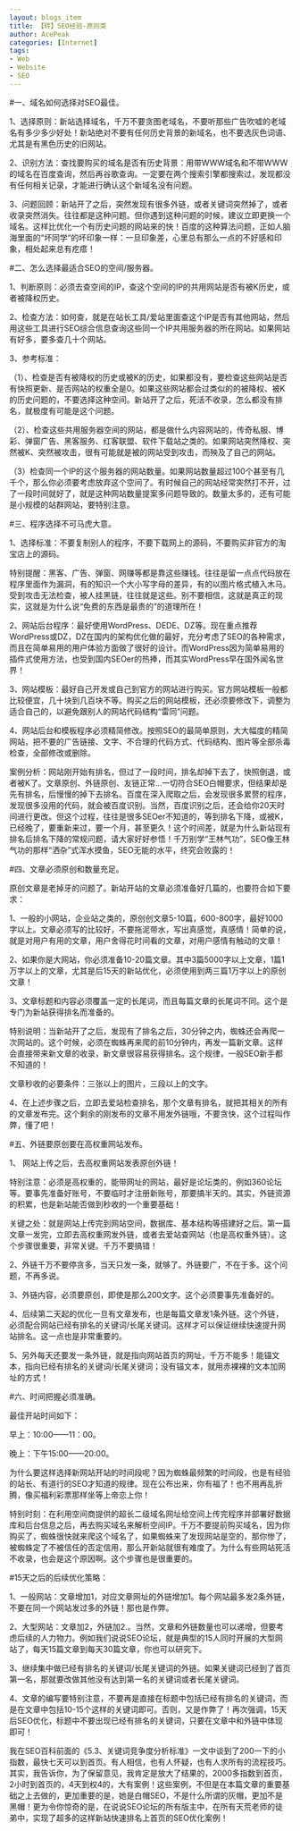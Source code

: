```yaml
---
layout: blogs_item
title: 【转】SEO经验-原则类
author: AcePeak
categories: [Internet]
tags: 
- Web
- Website
- SEO
---
```



#一、域名如何选择对SEO最佳。

1、选择原则：新站选择域名，千万不要贪图老域名，不要听那些广告吹嘘的老域名有多少多少好处！新站绝对不要有任何历史背景的新域名，也不要选灰色词语、尤其是有黑色历史的旧网站。

2、识别方法：查找要购买的域名是否有历史背景：用带WWW域名和不带WWW的域名在百度查询，然后再谷歌查询。一定要在两个搜索引擎都搜索过，发现都没有任何相关记录，才能进行确认这个新域名没有问题。

3、问题回顾：新站开了之后，突然发现有很多外链，或者关键词突然掉了，或者收录突然消失。往往都是这种问题。但你遇到这种问题的时候，建议立即更换一个域名。这样比优化一个有历史问题的网站来的快！百度的这种算法问题，正如人脑海里面的“坏同学“的坏印象一样：一旦印象差，心里总有那么一点的不好感和印象，相处起来总有疙瘩！


#二、怎么选择最适合SEO的空间/服务器。

1、判断原则：必须去查空间的IP，查这个空间的IP的共用网站是否有被K历史，或者被降权历史。

2、检查方法：如何查，就是在站长工具/爱站里面查这个IP是否有其他网站，然后用这些工具进行SEO综合信息查询这些同一个IP共用服务器的所在网站。如果网站有好多，要多查几十个网站。

3、参考标准：

（1）、检查是否有被降权的历史或被K的历史，如果都没有，要检查这些网站是否有快照更新、是否网站的权重全是0。如果这些网站都会过类似的的被降权、被K的历史问题的，不要选择这种空间。新站开了之后，死活不收录，怎么都没有排名，就极度有可能是这个问题。

（2）、检查这些共用服务器空间的网站，都是做什么内容网站的，传奇私服、博彩、弹窗广告、黑客服务、红客联盟、软件下载站之类的。如果网站突然降权、突然被K、突然被攻击，很有可能就是被的网站受到攻击，而殃及了自己的网站。

（3）检查同一个IP的这个服务器的网站数量。如果网站数量超过100个甚至有几千个，那么你必须要考虑放弃这个空间了。有时候自己的网站经常突然打不开，过了一段时间就好了，就是这种网站数量提案多问题导致的。数量太多的，还有可能是小规模的站群网站，要特别注意。


#三、程序选择不可马虎大意。

1、选择标准：不要复制别人的程序，不要下载网上的源码，不要购买非官方的淘宝店上的源码。

特别提醒：黑客、广告、弹窗、网赚等都是靠这些赚钱。往往是留一点点代码放在程序里面作为漏洞，有的知识一个大小写字母的差异，有的以图片格式植入木马。受到攻击无法检查，被人挂黑链，往往就是这些。别不要相信，这就是真正的现实，这就是为什么说“免费的东西是最贵的”的道理所在！

2、网站后台程序：最好使用WordPress、DEDE、DZ等。现在重点推荐WordPress或DZ，DZ在国内的架构优化做的最好，充分考虑了SEO的各种需求，而且在简单易用的用户体验方面做了很好的设计。而WordPress因为简单易用的插件式使用方法，也受到国内SEOer的热捧，而其实WordPress早在国外闻名世界！

3、网站模板：最好自己开发或自己到官方的网站进行购买。官方网站模板一般都比较便宜，几十块到几百块不等。购买之后的网站模板，还必须要修改下，调整为适合自己的，以避免跟别人的网站代码结构“雷同”问题。

4、网站后台和模板程序必须精简修改。按照SEO的最简单原则，大大幅度的精简网站，把不要的广告链接、文字、不合理的代码方式、代码结构、图片等全部杀毒检查，全部修改或删除。

案例分析：网站刚开始有排名，但过了一段时间，排名却掉下去了，快照倒退，或者被K了。文章原创、外链原创、友链正常…一切符合SEO白帽要求，但结果却是先有排名，后慢慢的掉下去排名。百度在深入爬取之后，会发现很多累赘的程序，发现很多没用的代码，就会被百度识别。当然，百度识别之后，还会给你20天时间进行更改。但这个过程，往往是很多SEOer不知道的，等到排名下降，或被K，已经晚了，要重新来过，要一个月，甚至更久！这个时间差，就是为什么新站现有排名后排名下降的常规问题，请大家好好参悟！千万别学“王林气功”，SEO像王林气功的那样“洒杂”式浑水摸鱼，SEO无能的水平，终究会败露的！


#四、文章必须原创和数量充足。

原创文章是老掉牙的问题了。新站开站的文章必须准备好几篇的，也要符合如下要求：

1、一般的小网站，企业站之类的，原创创文章5-10篇，600-800字，最好1000字以上。文章必须写的比较好，不要拖泥带水，写出真感觉，真感情！简单的说，就是对用户有用的文章，用户舍得花时间看的文章，对用户感情有触动的文章！

2、如果你是大网站，你必须准备10-20篇文章。其中3篇5000字以上文章，1篇1万字以上的文章，尤其是后15天的新站优化，必须使用到两三篇1万字以上的原创文章！

3、文章标题和内容必须覆盖一定的长尾词，而且每篇文章的长尾词不同。这个是专门为新站获得排名而准备的。

特别说明：当新站开了之后，发现有了排名之后，30分钟之内，蜘蛛还会再爬一次网站的。这个时候，必须在蜘蛛再来爬的前10分钟内，再发一篇新文章。这样会直接带来新文章的收录，新文章很容易获得排名。这个规律，一般SEO新手都不知道的！

文章秒收的必要条件：三张以上的图片，三段以上的文字。

4、在上述步骤之后，立即去爱站检查排名，那个文章有排名，就把其相关的所有的文章发布完。这个剩余的刚发布的文章不用发外链哦，不要贪快，这个过程叫作弊，懂了吧！


#五、外链要原创要在高权重网站发布。

1、 网站上传之后，去高权重网站发表原创外链！

特别注意：必须是高权重的，能带网址的网站，最好是论坛类的，例如360论坛等。要事先准备好账号，不要临时才注册新账号，那要搞半天的。其实，外链资源的积累，也是新站能否做到秒收的一个重要基础！

关键之处：就是网站上传完到网站空间，数据库、基本结构等搭建好之后。第一篇文章一发完，立即去高权重网发外链，或者去爱站查网站（也是高权重外链）。这个步骤很重要，非常关键。千万不要搞错！

2、外链千万不要停贪多，当天只发一条，就够了。外链要广，不在于多。这个问题，不再多说。

3、外链内容，必须要原创，即使是那么200文字。这个必须要事先准备好的。

4、后续第二天起的优化一旦有文章发布，也是每篇文章发1条外链。这个外链，必须配合网站已经有排名的关键词/长尾关键词。这样才可以保证继续快速提升网站排名。这一点也是非常重要的。

5、另外每天还要发一条外链，就是指向网站首页的网址，千万不能多！能锚文本，指向已经有排名的关键词/长尾关键词；没有锚文本，就用赤裸裸的文本加网址的方式！


#六、时间把握必须准确。

最佳开站时间如下：

早上：10:00——11：00。

晚上：下午15:00——20:00。

为什么要这样选择新网站开站的时间段呢？因为蜘蛛最频繁的时间段，也是有经验的站长、有道行的SEO才知道的规律。现在公布出来，你有福了！也不用再乱折腾，像买福利彩票那样坐等上帝恋上你！         

特别时刻：在利用空间商提供的超长二级域名网址给空间上传完程序并部署好数据库和后台信息之后，再去购买域名来解析空间IP。千万不要提前购买域名，因为你购买了，蜘蛛很快就来爬这个域名了，如果蜘蛛来了发现网站是空的，那你惨了，被蜘蛛定了不被信任的否定信用，那么开新站就很有难度了。为什么有些网站死活不收录，也会是这个原因啊。这个步骤也是很重要的。


#15天之后的后续优化策略：

1、一般网站：文章增加1，对应文章网址的外链增加1。每个网站最多发2条外链，不要在同一个网站发过多的外链！那也是作弊。

2、大型网站：文章加2，外链加2.。当然，文章和外链数量也可以递增，但要考虑后续的人力物力。例如我们说说SEO论坛，就是典型的15人同时开展的大型网站了，每天15篇文章到每天30篇文章，你也可以研究下。

3、继续集中做已经有排名的关键词/长尾关键词的外链。如果关键词已经到了首页第一名，那就要改做其他没有达到第一名的关键词或者长尾关键词。

4、文章的编写要特别注意，不要再是直接在标题中包括已经有排名的关键词，而是在文章中包括10-15个这样的关键词即可。否则，又是作弊了！再次强调，15天后SEO优化，标题中不要出现已经有排名的关键词，只要在文章中和外链中体现即可！

我在SEO百科前面的《5.3、关键词竞争度分析标准》一文中谈到了200一下的小指数，最快七天可以到首页。有人相信，也有人怀疑，也有人求所有的流程技巧。其实，我告诉你，为了保留意见，我肯定是放大了结果的，2000多指数到首页，2小时到首页的，4天到权4的，大有案例！这些案例，不但是在本篇文章的重要基础之上去做的，更加重要的是，她是白帽SEO，不是什么所谓的灰帽，更加不是黑帽！更为令你惊奇的是，在说说SEO论坛的所有版主中，在所有天荒老师的徒弟中，实现了超多的这样新站快速排名上首页的SEO优化案例！
